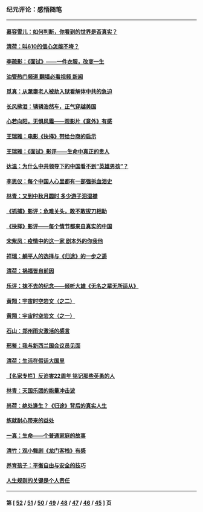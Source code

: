 ### 纪元评论：感悟随笔
---
#### [慕容雪儿：如何判断，你看到的世界是否真实？](../../pages/nsc1035/n13332569.md?11050330) 
#### [清荷：叫610的信心怎能不垮？](../../pages/nsc1035/n13304848.md?11050330) 
#### [李疏影：《面试》——一件衣服，改变一生](../../pages/nsc1035/n13292494.md?11050330) 
#### [油管热门频道 翻墙必看视频 新闻](ok?11050330)
#### [觅真：从耄耋老人被劫入狱看解体中共的急迫](../../pages/nsc1035/n13284545.md?11050330) 
#### [长风拂泪：辚辚浩然车，正气穿越美国](../../pages/nsc1035/n13284280.md?11050330) 
#### [心若向阳，无惧风霜——观影片《意外》有感](../../pages/nsc1035/n13275318.md?11050330) 
#### [王瑞雅：电影《抉择》带给台商的启示](../../pages/nsc1035/n13274064.md?11050330) 
#### [王瑞雅：《面试》影评——生命中真正的贵人](../../pages/nsc1035/n13260528.md?11050330) 
#### [达温：为什么中共领导下的中国看不到“英雄男孩”？](../../pages/nsc1035/n13257099.md?11050330) 
#### [李思仪：每个中国人心里都有一部强拆血泪史](../../pages/nsc1035/n13249632.md?11050330) 
#### [林青：又到中秋月圆时 多少游子泪湿襟](../../pages/nsc1035/n13245916.md?11050330) 
#### [《抓捕》影评：危难关头，敢不敢拔刀相助](../../pages/nsc1035/n13244251.md?11050330) 
#### [《抉择》影评——每个情节都来自真实的中国](../../pages/nsc1035/n13242564.md?11050330) 
#### [宋紫凤：疫情中的这一家 剧本外的你我他](../../pages/nsc1035/n13242358.md?11050330) 
#### [祥瑞：躺平人的选择与《归途》的一步之遥](../../pages/nsc1035/n13213201.md?11050330) 
#### [清荷：祸福皆自前因](../../pages/nsc1035/n13213177.md?11050330) 
#### [乐评：抹不去的纪念——倾听大雄《无名之辈无所适从》](../../pages/nsc1035/n13163359.md?11050330) 
#### [黄翔：宇宙时空岩文（之二）](../../pages/nsc1035/n13141116.md?11050330) 
#### [黄翔：宇宙时空岩文（之一）](../../pages/nsc1035/n13140355.md?11050330) 
#### [石山：郑州雨灾激活的感言](../../pages/nsc1035/n13135372.md?11050330) 
#### [邢鉴：我与新西兰国会议员见面](../../pages/nsc1035/n13111626.md?11050330) 
#### [清荷：生活在假话大国里](../../pages/nsc1035/n13103916.md?11050330) 
#### [【名家专栏】反迫害22周年 铭记那些英勇的人](../../pages/nsc1035/n13102771.md?11050330) 
#### [林青：天国乐团的能量冲击波](../../pages/nsc1035/n13099634.md?11050330) 
#### [尚荷：绝处逢生？《归途》背后的真实人生](../../pages/nsc1035/n13099470.md?11050330) 
#### [练就耐心带来的益处](../../pages/nsc1035/n13081876.md?11050330) 
#### [一真：生命——个普通家庭的故事](../../pages/nsc1035/n13075782.md?11050330) 
#### [清竹：观小舞剧《龙门客栈》有感](../../pages/nsc1035/n13069850.md?11050330) 
#### [养育孩子：平衡自由与安全的技巧](../../pages/nsc1035/n13054510.md?11050330) 
#### [人生规则的关键是个人责任](../../pages/nsc1035/n13053252.md?11050330) 

---
#### 第 [ [52](./52.md?11050330) / [51](./51.md?11050330) / [50](./50.md?11050330) / [49](./49.md?11050330) / [48](./48.md?11050330) / [47](./47.md?11050330) / [46](./46.md?11050330) / [45](./45.md?11050330) ] 页
